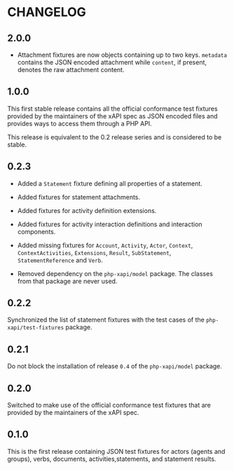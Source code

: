 CHANGELOG
=========

2.0.0
-----

* Attachment fixtures are now objects containing up to two keys. `metadata`
  contains the JSON encoded attachment while `content`, if present, denotes
  the raw attachment content.

1.0.0
-----

This first stable release contains all the official conformance test fixtures
provided by the maintainers of the xAPI spec as JSON encoded files and provides
ways to access them through a PHP API.

This release is equivalent to the 0.2 release series and is considered to
be stable.

0.2.3
-----

* Added a `Statement` fixture defining all properties of a statement.

* Added fixtures for statement attachments.

* Added fixtures for activity definition extensions.

* Added fixtures for activity interaction definitions and interaction components.

* Added missing fixtures for `Account`, `Activity`, `Actor`, `Context`,
  `ContextActivities`, `Extensions`, `Result`, `SubStatement`, `StatementReference`
  and `Verb`.

* Removed dependency on the `php-xapi/model` package. The classes from that
  package are never used.

0.2.2
-----

Synchronized the list of statement fixtures with the test cases of the
`php-xapi/test-fixtures` package.

0.2.1
-----

Do not block the installation of release `0.4` of the `php-xapi/model` package.

0.2.0
-----

Switched to make use of the official conformance test fixtures that are provided
by the maintainers of the xAPI spec.

0.1.0
-----

This is the first release containing JSON test fixtures for actors (agents and
groups), verbs, documents, activities,statements, and statement results.
